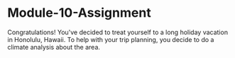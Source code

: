 # Module-10-Assignment
Congratulations! You've decided to treat yourself to a long holiday vacation in Honolulu, Hawaii. To help with your trip planning, you decide to do a climate analysis about the area.
